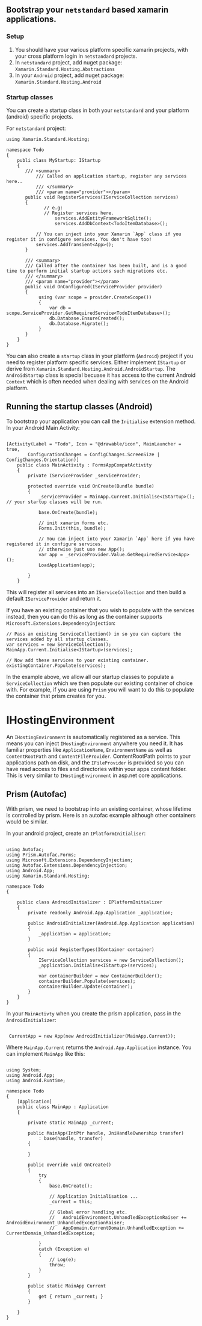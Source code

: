 
## Bootstrap your `netstandard` based xamarin applications.


### Setup

1. You should have your various platform specific xamarin projects, with your cross platform login in `netstandard` projects.
2. In `netstandard` project, add nuget package: `Xamarin.Standard.Hosting.Abstractions`
3. In your `Android` project, add nuget package: `Xamarin.Standard.Hosting.Android`

### Startup classes

You can create a startup class in both your `netstandard` and your platform (android) specific projects.

For `netstandard` project:

```
using Xamarin.Standard.Hosting;

namespace Todo
{
    publi class MyStartup: IStartup
    {
	   /// <summary>
           /// Called on application startup, register any services here..
           /// </summary>
           /// <param name="provider"></param>
	   public void RegisterServices(IServiceCollection services)
	   {
	          // e.g:
	          // Register services here.
                  services.AddEntityFrameworkSqlite();
                  services.AddDbContext<TodoItemDatabase>();

		   // You can inject into your Xamarin `App` class if you register it in configure services. You don't have too!
		   services.AddTransient<App>();     
	   }

       /// <summary>
       /// Called after the container has been built, and is a good time to perform initial startup actions such migrations etc.
       /// </summary>
       /// <param name="provider"></param>
       public void OnConfigured(IServiceProvider provider)
	   {
		    using (var scope = provider.CreateScope())
            {
                var db = scope.ServiceProvider.GetRequiredService<TodoItemDatabase>();
                db.Database.EnsureCreated();
                db.Database.Migrate();
            }
	   }
    }
}

```

You can also create a `startup` class in your platform (`Android`) project if you need to register platform specific services.
Either implement `IStartup` or derive from `Xamarin.Standard.Hosting.Android.AndroidStartup`.
The `AndroidStartup` class is special becuase it has access to the current Android `Context` which is often needed when dealing with services on the Android platform.


## Running the startup classes (Android)

To bootstrap your application you can call the `Initialise` extension method. In your Android Main Activity:

```

[Activity(Label = "Todo", Icon = "@drawable/icon", MainLauncher = true,
        ConfigurationChanges = ConfigChanges.ScreenSize | ConfigChanges.Orientation)]
    public class MainActivity : FormsAppCompatActivity
    {
        private IServiceProvider _serviceProvider;

        protected override void OnCreate(Bundle bundle)
        {
			_serviceProvider = MainApp.Current.Initialise<IStartup>();    // your startup classes will be run.    

			base.OnCreate(bundle);

			// init xamarin forms etc.
			Forms.Init(this, bundle);

			// You can inject into your Xamarin `App` here if you have registered it in configure services.
			// otherwise just use new App();
			var app = _serviceProvider.Value.GetRequiredService<App>();
			LoadApplication(app);

		}
    }
```

This will register all services into an `IServiceCollection` and then build a default `IServiceProvider` and return it.

If you have an existing container that you wish to populate with the services instead, then you can do this as long as the container supports `Microsoft.Extensions.DependencyInjection`:


```
// Pass an existing ServiceCollection() in so you can capture the services added by all startup classes.
var services = new ServiceCollection();
MainApp.Current.Initialise<IStartup>(services);

// Now add these services to your existing container.
existingContainer.Populate(services);

```

In the example above, we allow all our startup classes to populate a `ServiceCollection` which we then populate our existing container of choice with. For example, if you are using `Prism` you will want to do this to populate the container that prism creates for you.

# IHostingEnvironment

An `IHostingEnvironment` is aautomatically registered as a service. This means you can inject `IHostingEnvironment` anywhere you need it.
It has familiar properties like `ApplicationName`, `EnvironmentName` as well as `ContentRootPath` and `ContentFileProvider`.
ContentRootPath points to your applications path on disk, and the `IFileProvider` is provided so you can have read access to files and directories within your apps content folder.
This is very similar to `IHostingEnvironment` in asp.net core applications.


## Prism (Autofac)
With prism, we need to bootstrap into an existing container, whose lifetime is controlled by prism.
Here is an autofac example although other containers would be similar.

In your android project, create an `IPlatformInitialiser`:

```

using Autofac;
using Prism.Autofac.Forms;
using Microsoft.Extensions.DependencyInjection;
using Autofac.Extensions.DependencyInjection;
using Android.App;
using Xamarin.Standard.Hosting;

namespace Todo
{

    public class AndroidInitializer : IPlatformInitializer
    {
        private readonly Android.App.Application _application;

        public AndroidInitializer(Android.App.Application application)
        {
            _application = application;
        }

        public void RegisterTypes(IContainer container)
        {
            IServiceCollection services = new ServiceCollection();
            _application.Initialise<IStartup>(services);

            var containerBuilder = new ContainerBuilder();
            containerBuilder.Populate(services);
            containerBuilder.Update(container);
        }
    }
}

```

In your `MainActivty` when you create the prism application, pass in the `AndroidInitializer`:

```

 CurrentApp = new App(new AndroidInitializer(MainApp.Current));

```

Where `MainApp.Current` returns the `Android.App.Application` instance. You can implement `MainApp` like this:

```

using System;
using Android.App;
using Android.Runtime;

namespace Todo
{
    [Application]
    public class MainApp : Application
    {

        private static MainApp _current;

        public MainApp(IntPtr handle, JniHandleOwnership transfer)
            : base(handle, transfer)
        {

        }

        public override void OnCreate()
        {
            try
            {
                base.OnCreate();

                // Application Initialisation ...
                _current = this;

                // Global error handling etc.
                //   AndroidEnvironment.UnhandledExceptionRaiser += AndroidEnvironment_UnhandledExceptionRaiser;
                //   AppDomain.CurrentDomain.UnhandledException += CurrentDomain_UnhandledException;

            }
            catch (Exception e)
            {
                // Log(e);
                throw;
            }
        }

        public static MainApp Current
        {
            get { return _current; }
        }

    }
}

```